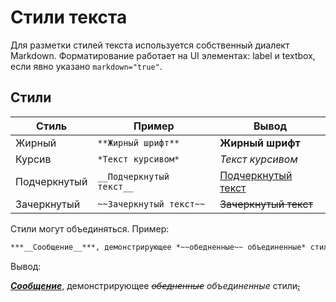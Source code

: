 # Стили текста

Для разметки стилей текста используется собственный диалект Markdown.
Форматирование работает на UI элементах: label и textbox, если явно указано `markdown="true"`.

## Стили

| Стиль        | Пример                    | Вывод                         |
| ------------ | ------------------------- | ----------------------------- |
| Жирный       | `**Жирный шрифт**`        | **Жирный шрифт**              |
| Курсив       | `*Текст курсивом*`        | *Текст курсивом*              |
| Подчеркнутый | `__Подчеркнутый текст__`  | <ins>Подчеркнутый текст</ins> |
| Зачеркнутый  | `~~Зачеркнутый текст~~`   | ~~Зачеркнутый текст~~         |

Стили могут объединяться. Пример:
```md
***__Сообщение__***, демонстрирующее *~~обедненные~~ объединенные* стили__~~.~~__
```
Вывод:

***<ins>Сообщение</ins>***, демонстрирующее *~~обедненные~~ объединенные* стили<ins>~~.~~</ins>
